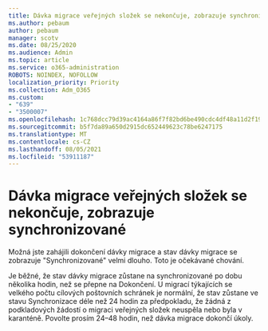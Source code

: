 ```yaml
---
title: Dávka migrace veřejných složek se nekončuje, zobrazuje synchronizované
ms.author: pebaum
author: pebaum
manager: scotv
ms.date: 08/25/2020
ms.audience: Admin
ms.topic: article
ms.service: o365-administration
ROBOTS: NOINDEX, NOFOLLOW
localization_priority: Priority
ms.collection: Adm_O365
ms.custom:
- "639"
- "3500007"
ms.openlocfilehash: 1c768dcc79d39ac4164a86f7f82bd6be490cdc4df48a11d2f198fece492eba38
ms.sourcegitcommit: b5f7da89a650d2915dc652449623c78be6247175
ms.translationtype: MT
ms.contentlocale: cs-CZ
ms.lasthandoff: 08/05/2021
ms.locfileid: "53911187"
---
```

# <a name="public-folder-migration-batch-not-completing-shows-synced"></a>Dávka migrace veřejných složek se nekončuje, zobrazuje synchronizované

Možná jste zahájili dokončení dávky migrace a stav dávky migrace se zobrazuje "Synchronizované" velmi dlouho. Toto je očekávané chování.

Je běžné, že stav dávky migrace zůstane na synchronizované po dobu několika hodin, než se přepne na Dokončení. U migrací týkajících se velkého počtu cílových poštovních schránek je normální, že stav zůstane ve stavu Synchronizace déle než 24 hodin za předpokladu, že žádná z podkladových žádostí o migraci veřejných složek neuspěla nebo byla v karanténě. Povolte prosím 24–48 hodin, než dávka migrace dokončí úkoly.
